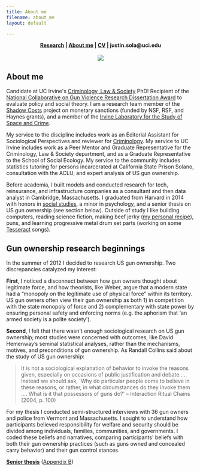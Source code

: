 ```yaml
---
title: About me
filename: about_me
layout: default

--- 
```

<head>
  <link rel="shortcut icon" href="favicon.ico?v=BGAqyRPREE">
  <link rel="apple-touch-icon" sizes="180x180" href="icons/apple-touch-icon.png?v=BGAqyRPREE">
  <link rel="icon" type="image/png" sizes="32x32" href="icons/favicon-32x32.png?v=BGAqyRPREE">
  <link rel="icon" type="image/png" sizes="16x16" href="icons/favicon-16x16.png?v=BGAqyRPREE">
  <link rel="manifest" href="icons/site.webmanifest?v=BGAqyRPREE">
  <link rel="mask-icon" href="icons/safari-pinned-tab.svg?v=BGAqyRPREE" color="#5bbad5">
  <meta name="msapplication-TileColor" content="#da532c">
  <meta name="theme-color" content="#ffffff">
</head>
<p align="center">
  <b>
    <a href="./">Research</a> | 
    <a href="./about_me">About me</a> |  
    <a href="./files/CV%20July%202022.pdf">CV</a> | 
    justin.sola@uci.edu
  </b>
  <br>
  <br>
<img src="https://raw.githubusercontent.com/justinsola/justinsola.github.com/master/files/2022.05.12_headshot.png">
</p>

## About me
Candidate at UC Irvine's [Criminology, Law & Society](https://cls.soceco.uci.edu/pages/phd-program) PhD! Recipient of the [National Collaborative on Gun Violence Research Dissertation Award](https://www.ncgvr.org/grants/2022/assessing-the-causes-of-gun-desirability-in-america.html) to evaluate policy and social theory. I am a research team member of the [Shadow Costs](www.shadowcosts.com) project on monetary sanctions (funded by NSF, RSF, and Haynes grants), and a member of the [Irvine Laboratory for the Study of Space and Crime](http://ilssc.soceco.uci.edu/).

My service to the discipline includes work as an Editorial Assistant for Sociological Perspectives and reviewer for [Criminology](https://publons.com/researcher/3682904/justin-sola/). My service to UC Irvine includes work as a Peer Mentor and Graduate Representative for the Criminology, Law & Society department, and as a Graduate Representative to the School of Social Ecology. My service to the community includes statistics tutoring for persons incarcerated at California State Prison Solano, consultation with the ACLU, and expert analysis of US gun ownership.

Before academia, I built models and conducted research for tech, reinsurance, and infrastructure companies as a consultant and then data analyst in Cambridge, Massachusetts. I graduated from Harvard in 2014 with honors in [social studies](https://socialstudies.fas.harvard.edu/), a minor in psychology, and a senior thesis on US gun ownership (see section below).  Outside of study I like building computers, reading science fiction, making beef jerky ([my personal recipe](https://docs.google.com/spreadsheets/d/14g3BNcLFfN2xKgDRqwK4-0S1jt4SJRSaw_OR_8raQ0g/edit?usp=sharing)), puns, and learning progressive metal drum set parts (working on some [Tesseract](https://www.tesseractband.co.uk/) songs).

## Gun ownership research beginnings

In the summer of 2012 I decided to research US gun ownership. Two discrepancies catalyzed my interest:

**First**, I noticed a disconnect between how gun owners thought about legitimate force, and how theorists, like Weber, argue that a modern state had a “monopoly on the legitimate use of physical force” within its territory. US gun owners often view their gun ownership as both 1) in competition with the state monopoly of force and 2) complementary with state power by ensuring personal safety and enforcing norms (e.g. the aphorism that 'an armed society is a polite society').

**Second**, I felt that there wasn't enough sociological research on US gun ownership; most studies were concerned with outcomes, like David Hemenway’s seminal statistical analyses, rather than the mechanisms, motives, and preconditions of gun ownership. As Randall Collins said about the study of US gun ownership:
>It is not a sociological explanation of behavior to invoke the reasons given, especially on occasions of public justification and debate .... Instead we should ask, 'Why do particular people come to believe in these reasons, or rather, in what circumstances do they invoke them .... What is it that possessors of guns do?' – Interaction Ritual Chains (2004, p. 100)

For my thesis I conducted semi-structured interviews with 36 gun owners and police from Vermont and Massachusetts. I sought to understand how participants believed responsibility for welfare and security should be divided among individuals, families, communities, and governments. I coded these beliefs and narratives, comparing participants' beliefs with both their gun ownership practices (such as guns owned and concealed carry behavior) and their gun control stances.

**[Senior thesis](https://github.com/justinsola/justinsola.github.com/raw/master/files/Guns_in_the_Ideal_Society.pdf)**  ([Appendix B](https://github.com/justinsola/justinsola.github.com/raw/master/files/Appendix-B_%E2%80%93_Guns_in_the_Ideal_Society.pdf))
